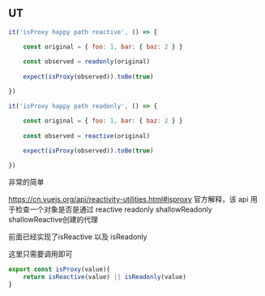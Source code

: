 ## UT
```javascript
it('isProxy happy path reactive', () => {

	const original = { foo: 1, bar: { baz: 2 } }
	
	const observed = readonly(original)
	
	expect(isProxy(observed)).toBe(true)

})

it('isProxy happy path readonly', () => {

	const original = { foo: 1, bar: { baz: 2 } }
	
	const observed = reactive(original)
	
	expect(isProxy(observed)).toBe(true)

})
```

非常的简单

https://cn.vuejs.org/api/reactivity-utilities.html#isproxy
官方解释，该 api 用于检查一个对象是否是通过 reactive readonly shallowReadonly shallowReactive创建的代理

前面已经实现了isReactive 以及 isReadonly

这里只需要调用即可

```javascript
export const isProxy(value){
	return isReactive(value) || isReadonly(value)
}
```
